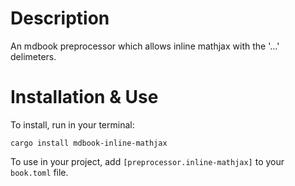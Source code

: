 # Description
An mdbook preprocessor which allows inline mathjax with the '$...$' delimeters.

# Installation & Use

To install, run in your terminal:
```
cargo install mdbook-inline-mathjax
```

To use in your project, add `[preprocessor.inline-mathjax]` to your `book.toml` file.